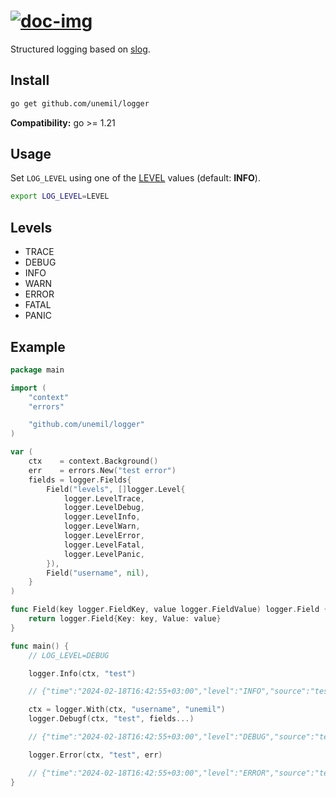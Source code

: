 # [![doc-img]][doc]

Structured logging based on [slog][slog-doc].

## Install

```sh
go get github.com/unemil/logger
```

**Compatibility:** go >= 1.21

## Usage

Set `LOG_LEVEL` using one of the [LEVEL](#levels) values (default: **INFO**).

```sh
export LOG_LEVEL=LEVEL
```

## Levels

- TRACE
- DEBUG
- INFO
- WARN
- ERROR
- FATAL
- PANIC

## Example

```go
package main

import (
	"context"
	"errors"

	"github.com/unemil/logger"
)

var (
	ctx    = context.Background()
	err    = errors.New("test error")
	fields = logger.Fields{
		Field("levels", []logger.Level{
			logger.LevelTrace,
			logger.LevelDebug,
			logger.LevelInfo,
			logger.LevelWarn,
			logger.LevelError,
			logger.LevelFatal,
			logger.LevelPanic,
		}),
		Field("username", nil),
	}
)

func Field(key logger.FieldKey, value logger.FieldValue) logger.Field {
	return logger.Field{Key: key, Value: value}
}

func main() {
	// LOG_LEVEL=DEBUG

	logger.Info(ctx, "test")

	// {"time":"2024-02-18T16:42:55+03:00","level":"INFO","source":"test/main.go:34","msg":"test"}

	ctx = logger.With(ctx, "username", "unemil")
	logger.Debugf(ctx, "test", fields...)

	// {"time":"2024-02-18T16:42:55+03:00","level":"DEBUG","source":"test/main.go:39","msg":"test","username":null,"levels":["TRACE","DEBUG","INFO","WARN","ERROR","FATAL","PANIC"]}

	logger.Error(ctx, "test", err)

	// {"time":"2024-02-18T16:42:55+03:00","level":"ERROR","source":"test/main.go:43","msg":"test","username":"unemil","error":"test error"}
}
```

[doc-img]: https://pkg.go.dev/badge/github.com/unemil/logger
[doc]: https://pkg.go.dev/github.com/unemil/logger
[slog-doc]: https://pkg.go.dev/log/slog
